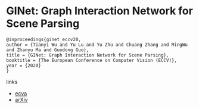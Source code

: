 # GINet: Graph Interaction Network for Scene Parsing

```
@inproceedings{ginet_eccv20,
author = {Tianyi Wu and Yu Lu and Yu Zhu and Chuang Zhang and MingWu and Zhanyu Ma and Guodong Guo},
title = {GINet: Graph Interaction Network for Scene Parsing},
booktitle = {The European Conference on Computer Vision (ECCV)},
year = {2020}
}
```

links
- [ecva](http://www.ecva.net/papers/eccv_2020/papers_ECCV/papers/123620035.pdf)
- [arXiv](https://arxiv.org/abs/2009.06160)
